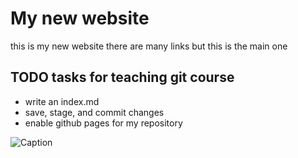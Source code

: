 # My new website

this is my new website there are many links but this is the main one

## TODO tasks for teaching git course

+ write an index.md
+ save, stage, and commit changes
+ enable github pages for my repository

![Caption](https://image.shutterstock.com/image-photo/mountain-lake-perfect-reflection-sunrise-260nw-1478029037.jpg)